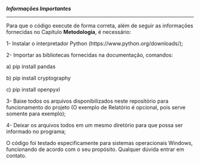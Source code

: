 <b>*Informações Importantes*</b>
<hr>
Para que o código execute de forma correta, além de seguir as informações fornecidas no Capítulo <b>Metodologia</b>, é necessário:
<p>1- Instalar o interpretador Python (https://www.python.org/downloads/);</p>
<p>2- Importar as bibliotecas fornecidas na documentação, comandos:</p>
  <p>    a) pip install pandas</p>
  <p>    b) pip install cryptography</p>
  <p>    c) pip install openpyxl</p>
<p>3- Baixe todos os arquivos disponibilizados neste repositório para funcionamento do projeto (O exemplo de Relatório é opcional, pois serve somente para exemplo);</p>
<p>4- Deixar os arquivos todos em um mesmo diretório para que possa ser informado no programa;</p>
<p>O código foi testado especificamente para sistemas operacionais Windows, funcionando de acordo com o seu propósito.
Qualquer dúvida entrar em contato.</p>
